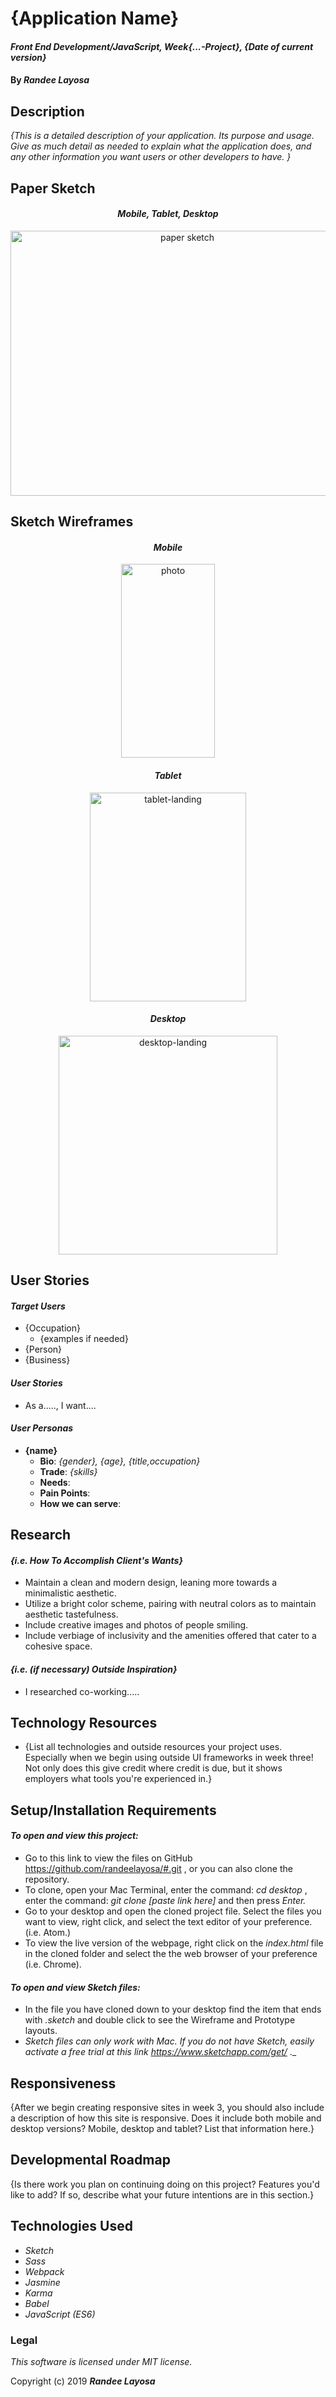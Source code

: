 # {Application Name}

#### _Front End Development/JavaScript, Week{...-Project}, {Date of current version}_

#### By _**Randee Layosa**_

## Description

_{This is a detailed description of your application. Its purpose and usage.  Give as much detail as needed to explain what the application does, and any other information you want users or other developers to have. }_

## Paper Sketch

_<h4 align="center">Mobile, Tablet, Desktop</h4>_
<p align="center">
  <img src="img/photo.png" width="550" height="424" title="paper sketch">
</p>

## Sketch Wireframes

_<h4 align="center">Mobile</h4>_
<p align="center">
  <img src="assets/img/photo.png" width="150" height="310" title="photo">
</p>

_<h4 align="center">Tablet</h4>_
<p align="center">
  <img src="assets/img/photo.png" width="250" height="334" title="tablet-landing">
</p>

_<h4 align="center">Desktop</h4>_
<p align="center">
  <img src="assets/img/photo.png" width="350" height="350" title="desktop-landing">
</p>

## User Stories

#### _Target Users_
* {Occupation}
  * {examples if needed}
* {Person}
* {Business}

#### _User Stories_
* As a....., I want....

#### _User Personas_
* **{name}**
  * **Bio**: _{gender}, {age}, {title,occupation}_
  * **Trade**: _{skills}_
  * **Needs**:
  * **Pain Points**:
  * **How we can serve**:

## Research

#### _{i.e. How To Accomplish Client's Wants}_
* Maintain a clean and modern design, leaning more towards a minimalistic aesthetic.
* Utilize a bright color scheme, pairing with neutral colors as to maintain aesthetic tastefulness.
* Include creative images and photos of people smiling.
* Include verbiage of inclusivity and the amenities offered that cater to a cohesive space.

#### _{i.e. (if necessary) Outside Inspiration}_
* I researched co-working.....

## Technology Resources

* {List all technologies and outside resources your project uses. Especially when we begin using outside UI frameworks in week three! Not only does this give credit where credit is due, but it shows employers what tools you're experienced in.}

## Setup/Installation Requirements

#### _To open and view this project:_
* Go to this link to view the files on GitHub https://github.com/randeelayosa/#.git , or you can also clone the repository.
* To clone, open your Mac Terminal, enter the command: _cd desktop_ , enter the command: _git clone [paste link here]_ and then press _Enter._
* Go to your desktop and open the cloned project file. Select the files you want to view, right click, and select the text editor of your preference. (i.e. Atom.)
* To view the live version of the webpage, right click on the _index.html_ file in the cloned folder and select the the web browser of your preference (i.e. Chrome).

#### _To open and view Sketch files:_
* In the file you have cloned down to your desktop find the item that ends with _.sketch_ and double click to see the Wireframe and Prototype layouts.
* _Sketch files can only work with Mac. If you do not have Sketch, easily activate a free trial at this link https://www.sketchapp.com/get/_ ._

## Responsiveness

{After we begin creating responsive sites in week 3, you should also include a description of how this site is responsive. Does it include both mobile and desktop versions? Mobile, desktop and tablet? List that information here.}

## Developmental Roadmap

{Is there work you plan on continuing doing on this project? Features you'd like to add? If so, describe what your future intentions are in this section.}

## Technologies Used

* _Sketch_
* _Sass_
* _Webpack_
* _Jasmine_
* _Karma_
* _Babel_
* _JavaScript (ES6)_

### Legal

*This software is licensed under MIT license.*

Copyright (c) 2019 **_Randee Layosa_**
